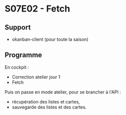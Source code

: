 # S07E02 - Fetch

## Support

- okanban-client (pour toute la saison)

## Programme

En cockpit :

- Correction atelier jour 1
- Fetch

Puis on passe en mode atelier, pour se brancher à l'API :

- récupération des listes et cartes,
- sauvegarde des listes et des cartes.
